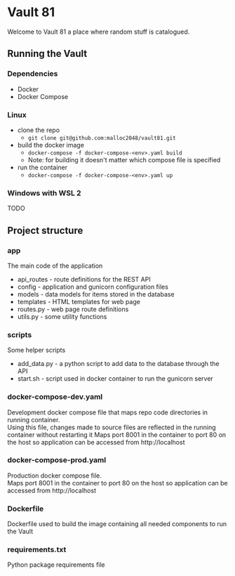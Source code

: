 # Vault 81
Welcome to Vault 81 a place where random stuff is catalogued.

## Running the Vault

### Dependencies
* Docker
* Docker Compose

### Linux
* clone the repo 
    * `git clone git@github.com:malloc2048/vault81.git`
* build the docker image
  * `docker-compose -f docker-compose-<env>.yaml build`
  * Note: for building it doesn't matter which compose file is specified
* run the container
  * `docker-compose -f docker-compose-<env>.yaml up`

### Windows with WSL 2
TODO

## Project structure
### app
The main code of the application
* api_routes - route definitions for the REST API 
* config - application and gunicorn configuration files
* models - data models for items stored in the database
* templates - HTML templates for web page
* routes.py - web page route definitions
* utils.py - some utility functions

### scripts
Some helper scripts
* add_data.py - a python script to add data to the database through the API
* start.sh - script used in docker container to run the gunicorn server

### docker-compose-dev.yaml
Development docker compose file that maps repo code directories in running container.  
Using this file, changes made to source files are reflected in the running container without restarting it
Maps port 8001 in the container to port 80 on the host so application can be accessed from http://localhost

### docker-compose-prod.yaml
Production docker compose file.  
Maps port 8001 in the container to port 80 on the host so application can be accessed from http://localhost

### Dockerfile
Dockerfile used to build the image containing all needed components to run the Vault

### requirements.txt
Python package requirements file 
